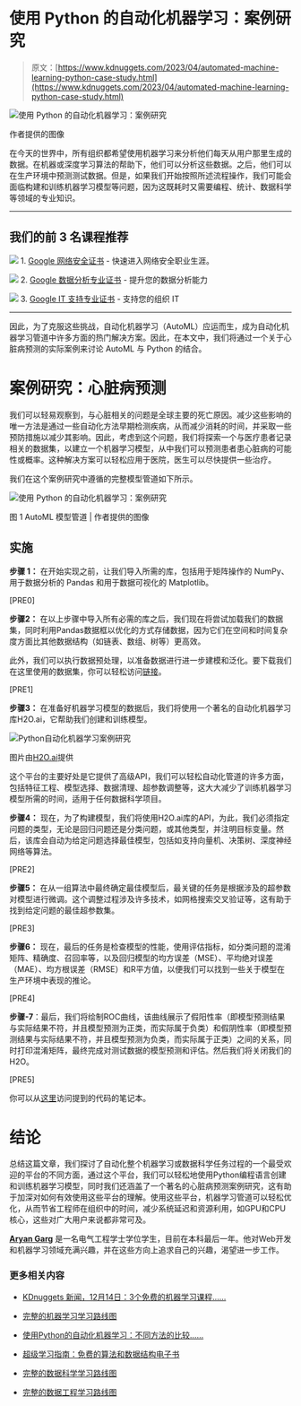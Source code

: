 # 使用 Python 的自动化机器学习：案例研究

> 原文：[https://www.kdnuggets.com/2023/04/automated-machine-learning-python-case-study.html](https://www.kdnuggets.com/2023/04/automated-machine-learning-python-case-study.html)

![使用 Python 的自动化机器学习：案例研究](../Images/6d3f21315220c4798d2ee7c8fa9c9166.png)

作者提供的图像

在今天的世界中，所有组织都希望使用机器学习来分析他们每天从用户那里生成的数据。在机器或深度学习算法的帮助下，他们可以分析这些数据。之后，他们可以在生产环境中预测测试数据。但是，如果我们开始按照所述流程操作，我们可能会面临构建和训练机器学习模型等问题，因为这既耗时又需要编程、统计、数据科学等领域的专业知识。

* * *

## 我们的前 3 名课程推荐

![](../Images/0244c01ba9267c002ef39d4907e0b8fb.png) 1\. [Google 网络安全证书](https://www.kdnuggets.com/google-cybersecurity) - 快速进入网络安全职业生涯。

![](../Images/e225c49c3c91745821c8c0368bf04711.png) 2\. [Google 数据分析专业证书](https://www.kdnuggets.com/google-data-analytics) - 提升您的数据分析能力

![](../Images/0244c01ba9267c002ef39d4907e0b8fb.png) 3\. [Google IT 支持专业证书](https://www.kdnuggets.com/google-itsupport) - 支持您的组织 IT

* * *

因此，为了克服这些挑战，自动化机器学习（AutoML）应运而生，成为自动化机器学习管道中许多方面的热门解决方案。因此，在本文中，我们将通过一个关于心脏病预测的实际案例来讨论 AutoML 与 Python 的结合。

# 案例研究：心脏病预测

我们可以轻易观察到，与心脏相关的问题是全球主要的死亡原因。减少这些影响的唯一方法是通过一些自动化方法早期检测疾病，从而减少消耗的时间，并采取一些预防措施以减少其影响。因此，考虑到这个问题，我们将探索一个与医疗患者记录相关的数据集，以建立一个机器学习模型，从中我们可以预测患者患心脏病的可能性或概率。这种解决方案可以轻松应用于医院，医生可以尽快提供一些治疗。

我们在这个案例研究中遵循的完整模型管道如下所示。

![使用 Python 的自动化机器学习：案例研究](../Images/cbb0046270fdc9888bc554a0554e2f2f.png)

图 1 AutoML 模型管道 | 作者提供的图像

## 实施

**步骤 1：** 在开始实现之前，让我们导入所需的库，包括用于矩阵操作的 NumPy、用于数据分析的 Pandas 和用于数据可视化的 Matplotlib。

[PRE0]

**步骤2：** 在以上步骤中导入所有必需的库之后，我们现在将尝试加载我们的数据集，同时利用Pandas数据框以优化的方式存储数据，因为它们在空间和时间复杂度方面比其他数据结构（如链表、数组、树等）更高效。

此外，我们可以执行数据预处理，以准备数据进行进一步建模和泛化。要下载我们在这里使用的数据集，你可以轻松访问[链接](https://www.kaggle.com/datasets/volodymyrgavrysh/heart-disease)。

[PRE1]

**步骤3：** 在准备好机器学习模型的数据后，我们将使用一个著名的自动化机器学习库H2O.ai，它帮助我们创建和训练模型。

![Python自动化机器学习案例研究](../Images/120916b142400305c5051318395aeb56.png)

图片由[H2O.ai](https://www.google.com/imgres?imgurl=https%3A%2F%2Fdocs.h2o.ai%2Fh2o%2Flatest-stable%2Fh2o-docs%2F_images%2Fh2o-automl-logo.jpg&imgrefurl=https%3A%2F%2Fdocs.h2o.ai%2Fh2o%2Flatest-stable%2Fh2o-docs%2Fautoml.html&tbnid=mgiBQv6I-GgcqM&vet=12ahUKEwixg-CS4d79AhWOA7cAHeu1BsQQMygBegUIARDMAQ..i&docid=NCAbmuegOrnzoM&w=835&h=900&q=h2o%20automated%20learning&ved=2ahUKEwixg-CS4d79AhWOA7cAHeu1BsQQMygBegUIARDMAQ)提供

这个平台的主要好处是它提供了高级API，我们可以轻松自动化管道的许多方面，包括特征工程、模型选择、数据清理、超参数调整等，这大大减少了训练机器学习模型所需的时间，适用于任何数据科学项目。

**步骤4：** 现在，为了构建模型，我们将使用H2O.ai库的API，为此，我们必须指定问题的类型，无论是回归问题还是分类问题，或其他类型，并注明目标变量。然后，该库会自动为给定问题选择最佳模型，包括如支持向量机、决策树、深度神经网络等算法。

[PRE2]

**步骤5：** 在从一组算法中最终确定最佳模型后，最关键的任务是根据涉及的超参数对模型进行微调。这个调整过程涉及许多技术，如网格搜索交叉验证等，这有助于找到给定问题的最佳超参数集。

[PRE3]

**步骤6：** 现在，最后的任务是检查模型的性能，使用评估指标，如分类问题的混淆矩阵、精确度、召回率等，以及回归模型的均方误差（MSE）、平均绝对误差（MAE）、均方根误差（RMSE）和R平方值，以便我们可以找到一些关于模型在生产环境中表现的推论。

[PRE4]

**步骤-7**：最后，我们将绘制ROC曲线，该曲线展示了假阳性率（即模型预测结果与实际结果不符，并且模型预测为正类，而实际属于负类）和假阴性率（即模型预测结果与实际结果不符，并且模型预测为负类，而实际属于正类）之间的关系，同时打印混淆矩阵，最终完成对测试数据的模型预测和评估。然后我们将关闭我们的H2O。

[PRE5]

你可以从[这里](https://drive.google.com/file/d/1SzW_kP7R5u6pEWoRl0NR3JJGwtptTXWF/edit)访问提到的代码的笔记本。

# 结论

总结这篇文章，我们探讨了自动化整个机器学习或数据科学任务过程的一个最受欢迎的平台的不同方面，通过这个平台，我们可以轻松地使用Python编程语言创建和训练机器学习模型，同时我们还涵盖了一个著名的心脏病预测案例研究，这有助于加深对如何有效使用这些平台的理解。使用这些平台，机器学习管道可以轻松优化，从而节省工程师在组织中的时间，减少系统延迟和资源利用，如GPU和CPU核心，这些对广大用户来说都非常可及。

**[Aryan Garg](https://www.linkedin.com/in/aryan-garg-1bbb791a3/)** 是一名电气工程学士学位学生，目前在本科最后一年。他对Web开发和机器学习领域充满兴趣，并在这些方向上追求自己的兴趣，渴望进一步工作。

### 更多相关内容

+   [KDnuggets 新闻，12月14日：3个免费的机器学习课程……](https://www.kdnuggets.com/2022/n48.html)

+   [完整的机器学习学习路线图](https://www.kdnuggets.com/2022/12/complete-machine-learning-study-roadmap.html)

+   [使用Python的自动化机器学习：不同方法的比较……](https://www.kdnuggets.com/2023/03/automated-machine-learning-python-comparison-different-approaches.html)

+   [超级学习指南：免费的算法和数据结构电子书](https://www.kdnuggets.com/2022/06/super-study-guide-free-algorithms-data-structures-ebook.html)

+   [完整的数据科学学习路线图](https://www.kdnuggets.com/2022/08/complete-data-science-study-roadmap.html)

+   [完整的数据工程学习路线图](https://www.kdnuggets.com/2022/11/complete-data-engineering-study-roadmap.html)
